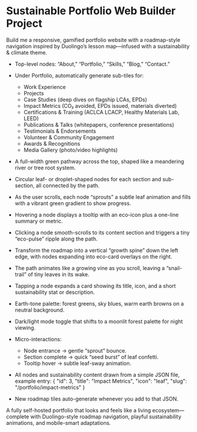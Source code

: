 # Sustainable Portfolio Web Builder Project
        
Build me a responsive, gamified portfolio website with a roadmap-style navigation inspired by Duolingo’s lesson map—infused with a sustainability & climate theme.
 
* Top-level nodes: “About,” “Portfolio,” “Skills,” “Blog,” “Contact.”
* Under Portfolio, automatically generate sub-tiles for:
  * Work Experience
  * Projects
  * Case Studies (deep dives on flagship LCAs, EPDs)
  * Impact Metrics (CO₂ avoided, EPDs issued, materials diverted)
  * Certifications & Training (ACLCA LCACP, Healthy Materials Lab, LEED)
  * Publications & Talks (whitepapers, conference presentations)
  * Testimonials & Endorsements
  * Volunteer & Community Engagement
  * Awards & Recognitions
  * Media Gallery (photo/video highlights)
 
* A full-width green pathway across the top, shaped like a meandering river or tree root system.
* Circular leaf- or droplet-shaped nodes for each section and sub-section, all connected by the path.
* As the user scrolls, each node “sprouts” a subtle leaf animation and fills with a vibrant green gradient to show progress.
* Hovering a node displays a tooltip with an eco-icon plus a one-line summary or metric.
* Clicking a node smooth-scrolls to its content section and triggers a tiny “eco-pulse” ripple along the path.
 
* Transform the roadmap into a vertical “growth spine” down the left edge, with nodes expanding into eco-card overlays on the right.
* The path animates like a growing vine as you scroll, leaving a “snail-trail” of tiny leaves in its wake.
* Tapping a node expands a card showing its title, icon, and a short sustainability stat or description.
 
* Earth-tone palette: forest greens, sky blues, warm earth browns on a neutral background.
* Dark/light mode toggle that shifts to a moonlit forest palette for night viewing.
* Micro-interactions:
  * Node entrance → gentle “sprout” bounce.
  * Section complete → quick “seed burst” of leaf confetti.
  * Tooltip hover → subtle leaf-sway animation.
 
* All nodes and sustainability content drawn from a simple JSON file, example entry:
  { "id": 3, "title": "Impact Metrics", "icon": "leaf", "slug": "/portfolio/impact-metrics" }
* New roadmap tiles auto-generate whenever you add to that JSON.
 
A fully self-hosted portfolio that looks and feels like a living ecosystem—complete with Duolingo-style roadmap navigation, playful sustainability animations, and mobile-smart adaptations.


